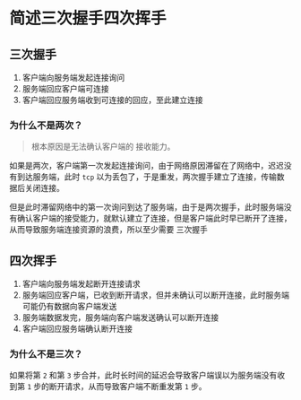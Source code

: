 # 简述三次握手四次挥手

## 三次握手

1. 客户端向服务端发起连接询问
2. 服务端回应客户端可连接
3. 客户端回应服务端收到可连接的回应，至此建立连接

### 为什么不是两次？

> 根本原因是无法确认客户端的 接收能力。

如果是两次，客户端第一次发起连接询问，由于网络原因滞留在了网络中，迟迟没有到达服务端，此时 `tcp` 以为丢包了，于是重发，两次握手建立了连接，传输数据后关闭连接。

但是此时滞留网络中的第一次询问到达了服务端，由于是两次握手，此时服务端没有确认客户端的接受能力，就默认建立了连接，但是客户端此时早已断开了连接，从而导致服务端连接资源的浪费，所以至少需要 三次握手

## 四次挥手

1. 客户端向服务端发起断开连接请求
2. 服务端回应客户端，已收到断开请求，但并未确认可以断开连接，此时服务端可能仍有数据向客户端发送
3. 服务端数据发完，服务端向客户端发送确认可以断开连接
4. 客户端回应服务端确认断开连接

### 为什么不是三次？

如果将第 `2` 和第 `3` 步合并，此时长时间的延迟会导致客户端误以为服务端没有收到第 `1` 步的断开请求，从而导致客户端不断重发第 `1` 步。
